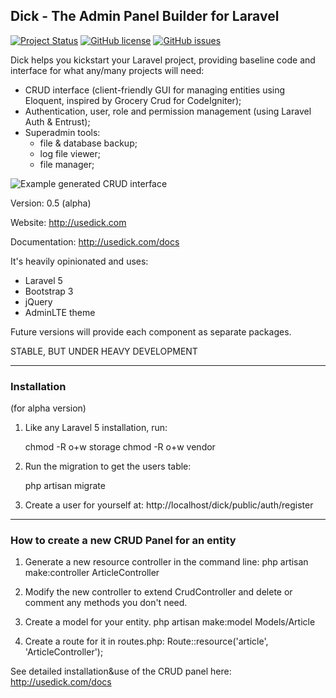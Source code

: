 ## Dick - The Admin Panel Builder for Laravel

[![Project Status](https://stillmaintained.com/tabacitu/dick.png)](https://stillmaintained.com/tabacitu/dick)
[![GitHub license](https://img.shields.io/badge/license-GPLv3-blue.svg)](https://raw.githubusercontent.com/tabacitu/dick/master/LICENSE)
[![GitHub issues](https://img.shields.io/github/issues/tabacitu/dick.svg)](https://github.com/tabacitu/dick/issues)

Dick helps you kickstart your Laravel project, providing baseline code and interface for what any/many projects will need:
- CRUD interface (client-friendly GUI for managing entities using Eloquent, inspired by Grocery Crud for CodeIgniter);
- Authentication, user, role and permission management (using Laravel Auth & Entrust);
- Superadmin tools:
    + file & database backup;
    + log file viewer;
    + file manager;

![Example generated CRUD interface](https://dl.dropboxusercontent.com/u/2431352/Screen%20Shot%202015-05-21%20at%2011.42.40.png)

Version: 0.5 (alpha)

Website: http://usedick.com

Documentation: http://usedick.com/docs



It's heavily opinionated and uses:
- Laravel 5
- Bootstrap 3
- jQuery
- AdminLTE theme


Future versions will provide each component as separate packages.

STABLE, BUT UNDER HEAVY DEVELOPMENT

------------

### Installation
(for alpha version)


1. Like any Laravel 5 installation, run:

    chmod -R o+w storage
    chmod -R o+w vendor

2. Run the migration to get the users table:

    php artisan migrate

3. Create a user for yourself at:
http://localhost/dick/public/auth/register


------------

### How to create a new CRUD Panel for an entity

1. Generate a new resource controller in the command line:
php artisan make:controller ArticleController

2. Modify the new controller to extend CrudController and delete or comment any methods you don't need.

3. Create a model for your entity.
php artisan make:model Models/Article

4. Create a route for it in routes.php:
Route::resource('article', 'ArticleController');

See detailed installation&use of the CRUD panel here: http://usedick.com/docs
